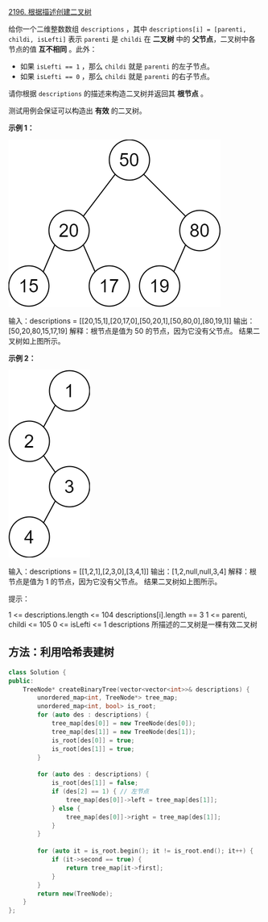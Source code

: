 [2196. 根据描述创建二叉树](https://leetcode-cn.com/problems/create-binary-tree-from-descriptions/)

给你一个二维整数数组 `descriptions` ，其中 `descriptions[i] = [parenti, childi, isLefti]` 表示 `parenti` 是 `childi` 在 **二叉树** 中的 **父节点**，二叉树中各节点的值 **互不相同** 。此外：

- 如果 `isLefti == 1` ，那么 `childi` 就是 `parenti` 的左子节点。
- 如果 `isLefti == 0` ，那么 `childi` 就是 `parenti` 的右子节点。

请你根据 `descriptions` 的描述来构造二叉树并返回其 **根节点** 。

测试用例会保证可以构造出 **有效** 的二叉树。

**示例 1：**

![img](../../img/example1drawio.png)

输入：descriptions = [[20,15,1],[20,17,0],[50,20,1],[50,80,0],[80,19,1]]
输出：[50,20,80,15,17,19]
解释：根节点是值为 50 的节点，因为它没有父节点。
结果二叉树如上图所示。

**示例 2：**

![img](../../img/example2drawio.png)

输入：descriptions = [[1,2,1],[2,3,0],[3,4,1]]
输出：[1,2,null,null,3,4]
解释：根节点是值为 1 的节点，因为它没有父节点。 
结果二叉树如上图所示。 

提示：

1 <= descriptions.length <= 104
descriptions[i].length == 3
1 <= parenti, childi <= 105
0 <= isLefti <= 1
descriptions 所描述的二叉树是一棵有效二叉树

## 方法：利用哈希表建树

```cpp
class Solution {
public:
    TreeNode* createBinaryTree(vector<vector<int>>& descriptions) {
        unordered_map<int, TreeNode*> tree_map;
        unordered_map<int, bool> is_root;
        for (auto des : descriptions) {
            tree_map[des[0]] = new TreeNode(des[0]);
            tree_map[des[1]] = new TreeNode(des[1]);
            is_root[des[0]] = true;
            is_root[des[1]] = true;
        }

        for (auto des : descriptions) {
            is_root[des[1]] = false;
            if (des[2] == 1) { // 左节点
                tree_map[des[0]]->left = tree_map[des[1]];
            } else {
                tree_map[des[0]]->right = tree_map[des[1]];
            }
        }

        for (auto it = is_root.begin(); it != is_root.end(); it++) {
            if (it->second == true) {
                return tree_map[it->first];
            }
        }
        return new(TreeNode);
    }
};
```